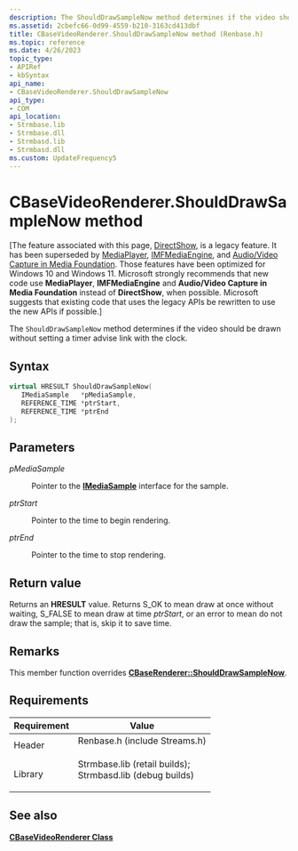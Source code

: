 ```yaml
---
description: The ShouldDrawSampleNow method determines if the video should be drawn without setting a timer advise link with the clock.
ms.assetid: 2cbefc66-0d99-4559-b210-3163cd413dbf
title: CBaseVideoRenderer.ShouldDrawSampleNow method (Renbase.h)
ms.topic: reference
ms.date: 4/26/2023
topic_type: 
- APIRef
- kbSyntax
api_name: 
- CBaseVideoRenderer.ShouldDrawSampleNow
api_type: 
- COM
api_location: 
- Strmbase.lib
- Strmbase.dll
- Strmbasd.lib
- Strmbasd.dll
ms.custom: UpdateFrequency5
---
```


# CBaseVideoRenderer.ShouldDrawSampleNow method

\[The feature associated with this page, [DirectShow](/windows/win32/directshow/directshow), is a legacy feature. It has been superseded by [MediaPlayer](/uwp/api/Windows.Media.Playback.MediaPlayer), [IMFMediaEngine](/windows/win32/api/mfmediaengine/nn-mfmediaengine-imfmediaengine), and [Audio/Video Capture in Media Foundation](windows/win32/medfound/audio-video-capture-in-media-foundation). Those features have been optimized for Windows 10 and Windows 11. Microsoft strongly recommends that new code use **MediaPlayer**, **IMFMediaEngine** and **Audio/Video Capture in Media Foundation** instead of **DirectShow**, when possible. Microsoft suggests that existing code that uses the legacy APIs be rewritten to use the new APIs if possible.\]

The `ShouldDrawSampleNow` method determines if the video should be drawn without setting a timer advise link with the clock.

## Syntax


```C++
virtual HRESULT ShouldDrawSampleNow(
   IMediaSample   *pMediaSample,
   REFERENCE_TIME *ptrStart,
   REFERENCE_TIME *ptrEnd
);
```



## Parameters

<dl> <dt>

*pMediaSample* 
</dt> <dd>

Pointer to the [**IMediaSample**](/windows/desktop/api/Strmif/nn-strmif-imediasample) interface for the sample.

</dd> <dt>

*ptrStart* 
</dt> <dd>

Pointer to the time to begin rendering.

</dd> <dt>

*ptrEnd* 
</dt> <dd>

Pointer to the time to stop rendering.

</dd> </dl>

## Return value

Returns an **HRESULT** value. Returns S\_OK to mean draw at once without waiting, S\_FALSE to mean draw at time *ptrStart*, or an error to mean do not draw the sample; that is, skip it to save time.

## Remarks

This member function overrides [**CBaseRenderer::ShouldDrawSampleNow**](cbaserenderer-shoulddrawsamplenow.md).

## Requirements



| Requirement | Value |
|--------------------|--------------------------------------------------------------------------------------------------------------------------------------------------------------------------------------------|
| Header<br/>  | <dl> <dt>Renbase.h (include Streams.h)</dt> </dl>                                                                                   |
| Library<br/> | <dl> <dt>Strmbase.lib (retail builds); </dt> <dt>Strmbasd.lib (debug builds)</dt> </dl> |



## See also

<dl> <dt>

[**CBaseVideoRenderer Class**](cbasevideorenderer.md)
</dt> </dl>

 

 




